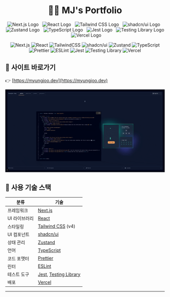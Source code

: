 <h1 align="center">🧑‍💻 MJ's Portfolio</h1>

<p align="center">
  <img src="https://assets.vercel.com/image/upload/v1662130559/nextjs/Icon_dark_background.png" alt="Next.js Logo" width="32" />
  &nbsp;
  <img src="https://upload.wikimedia.org/wikipedia/commons/a/a7/React-icon.svg" alt="React Logo" width="32" />
  &nbsp;
  <img src="https://tailwindcss.com/favicons/favicon-32x32.png" alt="Tailwind CSS Logo" width="32" />
  &nbsp;
  <img src="https://avatars.githubusercontent.com/u/139895814?s=200&v=4" alt="shadcn/ui Logo" width="32" />
  &nbsp;
  <img src="https://zustand-demo.pmnd.rs/favicon.ico" alt="Zustand Logo" width="32" />
  &nbsp;
  <img src="https://raw.githubusercontent.com/remojansen/logo.ts/master/ts.png" alt="TypeScript Logo" width="32" />
  &nbsp;
  <img src="https://jestjs.io/img/favicon/favicon.ico" alt="Jest Logo" width="32" />
  &nbsp;
  <img src="https://testing-library.com/img/octopus-128x128.png" alt="Testing Library Logo" width="32" />
  &nbsp;
  <img src="https://assets.vercel.com/image/upload/q_auto/front/favicon/vercel/favicon.ico" alt="Vercel Logo" width="32" />
</p>

<p align="center">
  <img alt="Next.js" src="https://img.shields.io/badge/Next.js-000000?style=flat-square&logo=nextdotjs&logoColor=white" />
  <img alt="React" src="https://img.shields.io/badge/React-61DAFB?style=flat-square&logo=react&logoColor=black" />
  <img alt="TailwindCSS" src="https://img.shields.io/badge/TailwindCSS-06B6D4?style=flat-square&logo=tailwindcss&logoColor=white" />
  <img alt="shadcn/ui" src="https://img.shields.io/badge/shadcn/ui-black?style=flat-square" />
  <img alt="Zustand" src="https://img.shields.io/badge/Zustand-000000?style=flat-square&logo=zustand&logoColor=white" />
  <img alt="TypeScript" src="https://img.shields.io/badge/TypeScript-3178C6?style=flat-square&logo=typescript&logoColor=white" />
  <img alt="Prettier" src="https://img.shields.io/badge/Prettier-F7B93E?style=flat-square&logo=prettier&logoColor=black" />
  <img alt="ESLint" src="https://img.shields.io/badge/ESLint-4B32C3?style=flat-square&logo=eslint&logoColor=white" />
  <img alt="Jest" src="https://img.shields.io/badge/Jest-C21325?style=flat-square&logo=jest&logoColor=white" />
  <img alt="Testing Library" src="https://img.shields.io/badge/Testing Library-E33332?style=flat-square&logo=testinglibrary&logoColor=white" />
  <img alt="Vercel" src="https://img.shields.io/badge/Vercel-000000?style=flat-square&logo=vercel&logoColor=white" />
</p>

## 🔗 사이트 바로가기

👉 [https://myungjoo.dev](https://myungjoo.dev)

![MJ's Portfolio Main Screenshot](public/images/readme_main.gif)

## 🧰 사용 기술 스택

| 분류          | 기술                                                                      |
| ------------- | ------------------------------------------------------------------------- |
| 프레임워크    | [Next.js](https://nextjs.org)                                             |
| UI 라이브러리 | [React](https://react.dev)                                                |
| 스타일링      | [Tailwind CSS](https://tailwindcss.com) (v4)                              |
| UI 컴포넌트   | [shadcn/ui](https://ui.shadcn.com)                                        |
| 상태 관리     | [Zustand](https://zustand-demo.pmnd.rs/)                                  |
| 언어          | [TypeScript](https://www.typescriptlang.org)                              |
| 코드 포맷터   | [Prettier](https://prettier.io)                                           |
| 린터          | [ESLint](https://eslint.org)                                              |
| 테스트 도구   | [Jest](https://jestjs.io), [Testing Library](https://testing-library.com) |
| 배포          | [Vercel](https://vercel.com)                                              |

---
